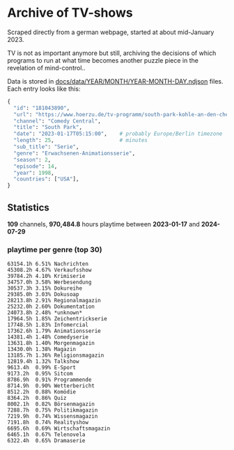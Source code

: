 # Archive of TV-shows

Scraped directly from a german webpage, started at about mid-January 2023.

TV is not as important anymore but still, archiving the decisions of which programs to run at what time
becomes another puzzle piece in the revelation of mind-control.. 

Data is stored in [docs/data/YEAR/MONTH/YEAR-MONTH-DAY.ndjson](docs/data/) files. 
Each entry looks like this:

```python
{
  "id": "181043890", 
  "url": "https://www.hoerzu.de/tv-programm/south-park-kohle-an-den-chefkoch/bid_181043890/", 
  "channel": "Comedy Central", 
  "title": "South Park", 
  "date": "2023-01-17T05:15:00",    # probably Europe/Berlin timezone 
  "length": 25,                     # minutes 
  "sub_title": "Serie", 
  "genre": "Erwachsenen-Animationsserie", 
  "season": 2, 
  "episode": 14, 
  "year": 1998, 
  "countries": ["USA"],
}
```

## Statistics

**109** channels, **970,484.8** hours playtime between **2023-01-17** and **2024-07-29**


### playtime per genre (top 30)

    63154.1h 6.51% Nachrichten
    45308.2h 4.67% Verkaufsshow
    39784.2h 4.10% Krimiserie
    34757.0h 3.58% Werbesendung
    30537.3h 3.15% Dokureihe
    29385.0h 3.03% Dokusoap
    28213.8h 2.91% Regionalmagazin
    25232.0h 2.60% Dokumentation
    24073.8h 2.48% *unknown*
    17964.5h 1.85% Zeichentrickserie
    17748.5h 1.83% Infomercial
    17362.6h 1.79% Animationsserie
    14381.4h 1.48% Comedyserie
    13631.8h 1.40% Morgenmagazin
    13430.0h 1.38% Magazin
    13185.7h 1.36% Religionsmagazin
    12819.4h 1.32% Talkshow
    9613.4h  0.99% E-Sport
    9173.2h  0.95% Sitcom
    8786.9h  0.91% Programmende
    8714.9h  0.90% Wetterbericht
    8512.2h  0.88% Komödie
    8364.2h  0.86% Quiz
    8002.1h  0.82% Börsenmagazin
    7288.7h  0.75% Politikmagazin
    7219.9h  0.74% Wissensmagazin
    7191.8h  0.74% Realityshow
    6695.6h  0.69% Wirtschaftsmagazin
    6465.1h  0.67% Telenovela
    6322.4h  0.65% Dramaserie
